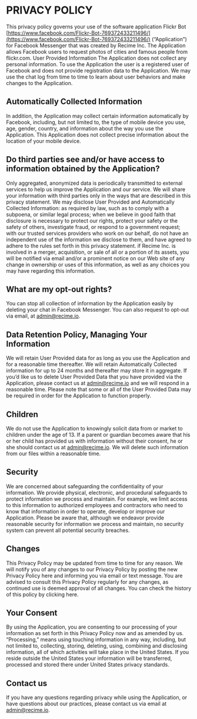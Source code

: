 # PRIVACY POLICY
This privacy policy governs your use of the software application Flickr Bot  [https://www.facebook.com/Flickr-Bot-769372433211496/](https://www.facebook.com/Flickr-Bot-769372433211496/) (“Application”) for Facebook Messenger that was created by Recime Inc. The Application allows Facebook users to request photos of cities and famous people from flickr.com.
User Provided Information
The Application does not collect any personal information. To use the Application the user is a registered user of Facebook and does not provide registration data to the Application.
We may use the chat log from time to time to learn about user behaviors and make changes to the Application.

## Automatically Collected Information
In addition, the Application may collect certain information automatically by Facebook, including, but not limited to, the type of mobile device you use, age, gender, country, and information about the way you use the Application.
This Application does not collect precise information about the location of your mobile device.

## Do third parties see and/or have access to information obtained by the Application?
Only aggregated, anonymized data is periodically transmitted to external services to help us improve the Application and our service. We will share your information with third parties only in the ways that are described in this privacy statement.
We may disclose User Provided and Automatically Collected Information:
as required by law, such as to comply with a subpoena, or similar legal process;
when we believe in good faith that disclosure is necessary to protect our rights, protect your safety or the safety of others, investigate fraud, or respond to a government request;
with our trusted services providers who work on our behalf, do not have an independent use of the information we disclose to them, and have agreed to adhere to the rules set forth in this privacy statement.
if Recime Inc. is involved in a merger, acquisition, or sale of all or a portion of its assets, you will be notified via email and/or a prominent notice on our Web site of any change in ownership or uses of this information, as well as any choices you may have regarding this information.

## What are my opt-out rights?
You can stop all collection of information by the Application easily by deleting your chat in Facebook Messenger. You can also request to opt-out via email, at admin@recime.io.

## Data Retention Policy, Managing Your Information
We will retain User Provided data for as long as you use the Application and for a reasonable time thereafter. We will retain Automatically Collected information for up to 24 months and thereafter may store it in aggregate. If you’d like us to delete User Provided Data that you have provided via the Application, please contact us at admin@recime.io and we will respond in a reasonable time. Please note that some or all of the User Provided Data may be required in order for the Application to function properly.

## Children
We do not use the Application to knowingly solicit data from or market to children under the age of 13. If a parent or guardian becomes aware that his or her child has provided us with information without their consent, he or she should contact us at admin@recime.io. We will delete such information from our files within a reasonable time.

## Security
We are concerned about safeguarding the confidentiality of your information. We provide physical, electronic, and procedural safeguards to protect information we process and maintain. For example, we limit access to this information to authorized employees and contractors who need to know that information in order to operate, develop or improve our Application. Please be aware that, although we endeavor provide reasonable security for information we process and maintain, no security system can prevent all potential security breaches.

## Changes
This Privacy Policy may be updated from time to time for any reason. We will notify you of any changes to our Privacy Policy by posting the new Privacy Policy here and informing you via email or text message. You are advised to consult this Privacy Policy regularly for any changes, as continued use is deemed approval of all changes. You can check the history of this policy by clicking here.

## Your Consent
By using the Application, you are consenting to our processing of your information as set forth in this Privacy Policy now and as amended by us. “Processing,” means using touching information in any way, including, but not limited to, collecting, storing, deleting, using, combining and disclosing information, all of which activities will take place in the United States. If you reside outside the United States your information will be transferred, processed and stored there under United States privacy standards.

## Contact us
If you have any questions regarding privacy while using the Application, or have questions about our practices, please contact us via email at admin@recime.io.
